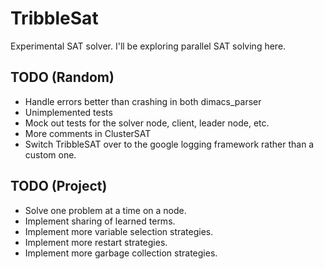 # TribbleSat

Experimental SAT solver.  I'll be exploring parallel SAT solving here.

## TODO (Random)

- Handle errors better than crashing in both dimacs_parser
- Unimplemented tests
- Mock out tests for the solver node, client, leader node, etc.
- More comments in ClusterSAT
- Switch TribbleSAT over to the google logging framework rather than a custom one.

## TODO (Project)

- Solve one problem at a time on a node.
- Implement sharing of learned terms.
- Implement more variable selection strategies.
- Implement more restart strategies.
- Implement more garbage collection strategies.